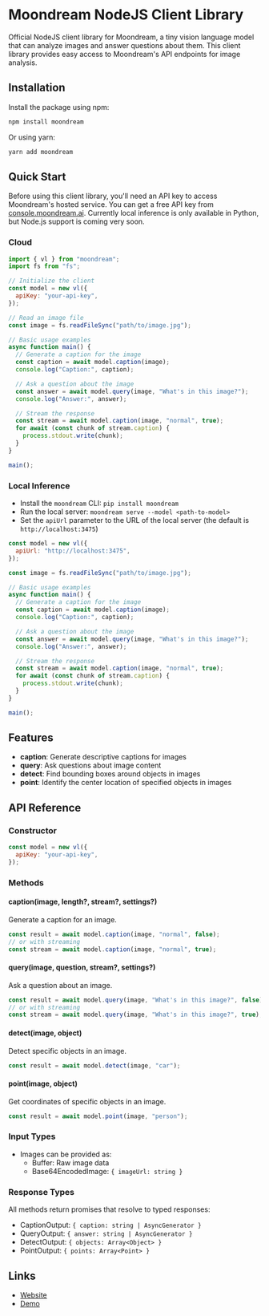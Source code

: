 # Moondream NodeJS Client Library

Official NodeJS client library for Moondream, a tiny vision language model that can
analyze images and answer questions about them. This client library provides easy
access to Moondream's API endpoints for image analysis.

## Installation

Install the package using npm:

```bash
npm install moondream
```

Or using yarn:

```bash
yarn add moondream
```

## Quick Start

Before using this client library, you'll need an API key to access Moondream's hosted service.
You can get a free API key from [console.moondream.ai](https://console.moondream.ai). Currently
local inference is only available in Python, but Node.js support is coming very soon.

### Cloud

```javascript
import { vl } from "moondream";
import fs from "fs";

// Initialize the client
const model = new vl({
  apiKey: "your-api-key",
});

// Read an image file
const image = fs.readFileSync("path/to/image.jpg");

// Basic usage examples
async function main() {
  // Generate a caption for the image
  const caption = await model.caption(image);
  console.log("Caption:", caption);

  // Ask a question about the image
  const answer = await model.query(image, "What's in this image?");
  console.log("Answer:", answer);

  // Stream the response
  const stream = await model.caption(image, "normal", true);
  for await (const chunk of stream.caption) {
    process.stdout.write(chunk);
  }
}

main();
```

### Local Inference

- Install the `moondream` CLI: `pip install moondream`
- Run the local server: `moondream serve --model <path-to-model>`
- Set the `apiUrl` parameter to the URL of the local server (the default is `http://localhost:3475`)

```javascript
const model = new vl({
  apiUrl: "http://localhost:3475",
});

const image = fs.readFileSync("path/to/image.jpg");

// Basic usage examples
async function main() {
  // Generate a caption for the image
  const caption = await model.caption(image);
  console.log("Caption:", caption);

  // Ask a question about the image
  const answer = await model.query(image, "What's in this image?");
  console.log("Answer:", answer);

  // Stream the response
  const stream = await model.caption(image, "normal", true);
  for await (const chunk of stream.caption) {
    process.stdout.write(chunk);
  }
}

main();
```

## Features

- **caption**: Generate descriptive captions for images
- **query**: Ask questions about image content
- **detect**: Find bounding boxes around objects in images
- **point**: Identify the center location of specified objects in images

## API Reference

### Constructor

```javascript
const model = new vl({
  apiKey: "your-api-key",
});
```

### Methods

#### caption(image, length?, stream?, settings?)

Generate a caption for an image.

```javascript
const result = await model.caption(image, "normal", false);
// or with streaming
const stream = await model.caption(image, "normal", true);
```

#### query(image, question, stream?, settings?)

Ask a question about an image.

```javascript
const result = await model.query(image, "What's in this image?", false);
// or with streaming
const stream = await model.query(image, "What's in this image?", true);
```

#### detect(image, object)

Detect specific objects in an image.

```javascript
const result = await model.detect(image, "car");
```

#### point(image, object)

Get coordinates of specific objects in an image.

```javascript
const result = await model.point(image, "person");
```

### Input Types

- Images can be provided as:
  - Buffer: Raw image data
  - Base64EncodedImage: `{ imageUrl: string }`

### Response Types

All methods return promises that resolve to typed responses:

- CaptionOutput: `{ caption: string | AsyncGenerator }`
- QueryOutput: `{ answer: string | AsyncGenerator }`
- DetectOutput: `{ objects: Array<Object> }`
- PointOutput: `{ points: Array<Point> }`

## Links

- [Website](https://moondream.ai/)
- [Demo](https://moondream.ai/playground)
